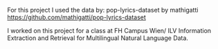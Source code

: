 For this project I used the data by:
pop-lyrics-dataset
by mathigatti
https://github.com/mathigatti/pop-lyrics-dataset

I worked on this project for a class at FH Campus Wien/ ILV Information Extraction and Retrieval for Multilingual Natural Language Data.
